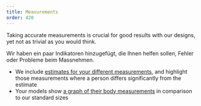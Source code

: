 ```yaml
---
title: Measurements
order: 420
---
```


Taking accurate measurements is crucial for good results with our designs, yet not as trivial as you would think.

Wir haben ein paar Indikatoren hinzugefügt, die Ihnen helfen sollen, Fehler oder Probleme beim Massnehmen.

 - We include [estimates for your different measurements][2], and highlight those measurements where a person differs significantly from the estimate
 - Your models show [a graph of their body measurements][2] in comparison to our standard sizes

[2]: /docs/guides/measurements/graph/
[2]: /docs/guides/measurements/graph/
